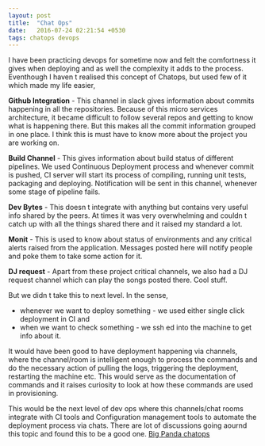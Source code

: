 ```yaml
---
layout: post
title:  "Chat Ops"
date:   2016-07-24 02:21:54 +0530
tags: chatops devops
---
```


I have been practicing devops for sometime now and felt the comfortness it gives when deploying and as well the complexity it adds to the process. Eventhough I haven t realised this concept of Chatops, but used few of it which made my life easier,

**Github Integration** - This channel in slack gives information about commits happening in all the repositories. Because of this micro services architecture, it became difficult to follow several repos and getting to know what is happening there. But this makes all the commit information grouped in one place. I think this is must have to know more about the project you are working on.

**Build Channel** - This gives information about build status of different pipelines. We used Continuous Deployment process and whenever commit is pushed, CI server will start its process of compiling, running unit tests, packaging and deploying. Notification will be sent in this channel, whenever some stage of pipeline fails.

**Dev Bytes** - This doesn t integrate with anything but contains very useful info shared by the peers. At times it was very overwhelming and couldn t catch up with all the things shared there and it raised my standard a lot.

**Monit** - This is used to know about status of environments and any critical alerts raised from the application. Messages posted here will notify people and poke them to take some action for it.

**DJ request** - Apart from these project critical channels, we also had a DJ request channel which can play the songs posted there. Cool stuff.

But we didn t take this to next level. In the sense,

* whenever we want to deploy something - we used either single click deployment in CI and
* when we want to check something - we ssh ed into the machine to get info about it.

It would have been good to have deployment happening via channels, where the channel/room is intelligent enough to process the commands and do the necessary action of pulling the logs, triggering the deployment, restarting the machine etc. This would serve as the documentation of commands and it raises curiosity to look at how these commands are used in provisioning.

This would be the next level of dev ops where this channels/chat rooms integrate with CI tools and Configuration management tools to automate the deployment process via chats. There are lot of discussions going aournd this topic and found this to be a good one. [Big Panda chatops](https://www.youtube.com/watch?v=C-RknDgd98c)
